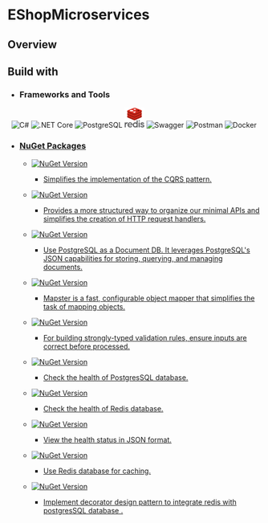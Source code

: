 # EShopMicroservices

## Overview
<p>
	
</p>

## Build with
* ### Frameworks and Tools

<div align="center">
	<img width="50" src="https://user-images.githubusercontent.com/25181517/121405384-444d7300-c95d-11eb-959f-913020d3bf90.png" alt="C#" title="C#"/>
	<img width="50" src="https://user-images.githubusercontent.com/25181517/121405754-b4f48f80-c95d-11eb-8893-fc325bde617f.png" alt=".NET Core" title=".NET Core"/>
	<img width="50" src="https://user-images.githubusercontent.com/25181517/117208740-bfb78400-adf5-11eb-97bb-09072b6bedfc.png" alt="PostgreSQL" title="PostgreSQL"/>
	<img src="https://raw.githubusercontent.com/devicons/devicon/master/icons/redis/redis-original-wordmark.svg" alt="redis" width="40" height="40"/>
	<img width="50" src="https://user-images.githubusercontent.com/25181517/186711335-a3729606-5a78-4496-9a36-06efcc74f800.png" alt="Swagger" title="Swagger"/>
	<img width="50" src="https://user-images.githubusercontent.com/25181517/192109061-e138ca71-337c-4019-8d42-4792fdaa7128.png" alt="Postman" title="Postman"/>
	<img width="50" src="https://user-images.githubusercontent.com/25181517/117207330-263ba280-adf4-11eb-9b97-0ac5b40bc3be.png" alt="Docker" title="Docker"/> <a href="https://redis.io" target="_blank" rel="noreferrer"> 	
</div>

* ### NuGet Packages

   *  ![NuGet Version](https://img.shields.io/nuget/v/MediatR?label=MediatR)
		*	<p>Simplifies the implementation of the CQRS pattern.</p>
     
   *  ![NuGet Version](https://img.shields.io/nuget/v/Carter?label=Carter)
   		*	<p>Provides a more structured way to organize our minimal APIs and simplifies the creation of HTTP request handlers.</p>
     
   *  ![NuGet Version](https://img.shields.io/nuget/v/Marten?style=flat&label=Marten)
	  	*	<p>Use PostgreSQL as a Document DB. It leverages PostgreSQL's JSON capabilities for storing, querying, and managing documents.</p>
       
   *  ![NuGet Version](https://img.shields.io/nuget/v/Mapster?style=flat&label=Mapster)
 		*	<p>Mapster is a fast, configurable object mapper that simplifies the task of mapping objects.</p>
     
   *  ![NuGet Version](https://img.shields.io/nuget/v/FluentValidation?style=flat&label=FluentValidation)
		 *	<p>For building strongly-typed validation rules, ensure inputs are correct before processed.</p>
  
   *  ![NuGet Version](https://img.shields.io/nuget/v/AspNetCore.HealthChecks.NpgSql?label=HealthChecks.NpgSql)
		*	<p>Check the health of PostgresSQL database.</p>
 
   *  ![NuGet Version](https://img.shields.io/nuget/v/AspNetCore.HealthChecks.Redis?label=HealthChecks.Redis)
 		*	<p>Check the health of Redis database.</p>
     
   *  ![NuGet Version](https://img.shields.io/nuget/v/AspNetCore.HealthChecks.UI.Client?label=HealthChecks.UI.Client)
   		*	<p>View the health status in JSON format.</p>		 
       
   *  ![NuGet Version](https://img.shields.io/nuget/v/Microsoft.Extensions.Caching.StackExchangeRedis?label=StackExchangeRedis)
   		*	<p>Use Redis database for caching.</p>
     
   *  ![NuGet Version](https://img.shields.io/nuget/v/Scrutor?label=Scrutor)
 		 *	<p>Implement decorator design pattern to integrate redis with postgresSQL database .</p>
